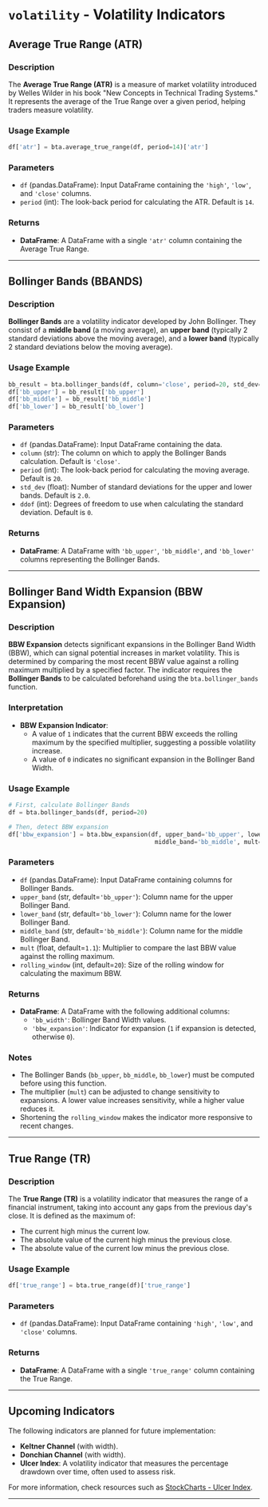 # `volatility` - Volatility Indicators

## Average True Range (ATR)

### Description
The **Average True Range (ATR)** is a measure of market volatility introduced by Welles Wilder in his book "New Concepts in Technical Trading Systems." It represents the average of the True Range over a given period, helping traders measure volatility.

### Usage Example
```python
df['atr'] = bta.average_true_range(df, period=14)['atr']
```

### Parameters
- `df` (pandas.DataFrame): Input DataFrame containing the `'high'`, `'low'`, and `'close'` columns.
- `period` (int): The look-back period for calculating the ATR. Default is `14`.

### Returns
- **DataFrame**: A DataFrame with a single `'atr'` column containing the Average True Range.

---

## Bollinger Bands (BBANDS)

### Description
**Bollinger Bands** are a volatility indicator developed by John Bollinger. They consist of a **middle band** (a moving average), an **upper band** (typically 2 standard deviations above the moving average), and a **lower band** (typically 2 standard deviations below the moving average).

### Usage Example
```python
bb_result = bta.bollinger_bands(df, column='close', period=20, std_dev=2, ddof=0)
df['bb_upper'] = bb_result['bb_upper']
df['bb_middle'] = bb_result['bb_middle']
df['bb_lower'] = bb_result['bb_lower']
```

### Parameters
- `df` (pandas.DataFrame): Input DataFrame containing the data.
- `column` (str): The column on which to apply the Bollinger Bands calculation. Default is `'close'`.
- `period` (int): The look-back period for calculating the moving average. Default is `20`.
- `std_dev` (float): Number of standard deviations for the upper and lower bands. Default is `2.0`.
- `ddof` (int): Degrees of freedom to use when calculating the standard deviation. Default is `0`.

### Returns
- **DataFrame**: A DataFrame with `'bb_upper'`, `'bb_middle'`, and `'bb_lower'` columns representing the Bollinger Bands.

---

## Bollinger Band Width Expansion (BBW Expansion)

### Description
**BBW Expansion** detects significant expansions in the Bollinger Band Width (BBW), which can signal potential increases in market volatility. This is determined by comparing the most recent BBW value against a rolling maximum multiplied by a specified factor. The indicator requires the **Bollinger Bands** to be calculated beforehand using the `bta.bollinger_bands` function.

### Interpretation
- **BBW Expansion Indicator**:
  - A value of `1` indicates that the current BBW exceeds the rolling maximum by the specified multiplier, suggesting a possible volatility increase.
  - A value of `0` indicates no significant expansion in the Bollinger Band Width.

### Usage Example
```python
# First, calculate Bollinger Bands
df = bta.bollinger_bands(df, period=20)

# Then, detect BBW expansion
df['bbw_expansion'] = bta.bbw_expansion(df, upper_band='bb_upper', lower_band='bb_lower', 
                                         middle_band='bb_middle', mult=1.1, rolling_window=20)['bbw_expansion']
```

### Parameters
- `df` (pandas.DataFrame): Input DataFrame containing columns for Bollinger Bands.
- `upper_band` (str, default=`'bb_upper'`): Column name for the upper Bollinger Band.
- `lower_band` (str, default=`'bb_lower'`): Column name for the lower Bollinger Band.
- `middle_band` (str, default=`'bb_middle'`): Column name for the middle Bollinger Band.
- `mult` (float, default=`1.1`): Multiplier to compare the last BBW value against the rolling maximum.
- `rolling_window` (int, default=`20`): Size of the rolling window for calculating the maximum BBW.

### Returns
- **DataFrame**: A DataFrame with the following additional columns:
  - `'bb_width'`: Bollinger Band Width values.
  - `'bbw_expansion'`: Indicator for expansion (`1` if expansion is detected, otherwise `0`).

### Notes
- The Bollinger Bands (`bb_upper`, `bb_middle`, `bb_lower`) must be computed before using this function.
- The multiplier (`mult`) can be adjusted to change sensitivity to expansions. A lower value increases sensitivity, while a higher value reduces it.
- Shortening the `rolling_window` makes the indicator more responsive to recent changes.

--- 

## True Range (TR)

### Description
The **True Range (TR)** is a volatility indicator that measures the range of a financial instrument, taking into account any gaps from the previous day's close. It is defined as the maximum of:
- The current high minus the current low.
- The absolute value of the current high minus the previous close.
- The absolute value of the current low minus the previous close.

### Usage Example
```python
df['true_range'] = bta.true_range(df)['true_range']
```

### Parameters
- `df` (pandas.DataFrame): Input DataFrame containing `'high'`, `'low'`, and `'close'` columns.

### Returns
- **DataFrame**: A DataFrame with a single `'true_range'` column containing the True Range.

---

## Upcoming Indicators

The following indicators are planned for future implementation:
- **Keltner Channel** (with width).
- **Donchian Channel** (with width).
- **Ulcer Index**: A volatility indicator that measures the percentage drawdown over time, often used to assess risk.

For more information, check resources such as [StockCharts - Ulcer Index](https://stockcharts.com/school/doku.php?id=chart_school:technical_indicators:ulcer_index).

---
